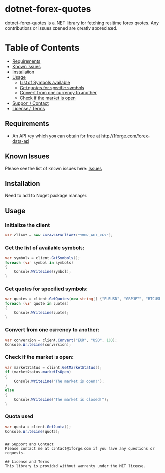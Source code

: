 # dotnet-forex-quotes

dotnet-forex-quotes is a .NET library for fetching realtime forex quotes.
Any contributions or issues opened are greatly appreciated.

# Table of Contents
- [Requirements](#requirements)
- [Known Issues](#known-issues)
- [Installation](#installation)
- [Usage](#usage)
    - [List of Symbols available](#get-the-list-of-available-symbols)
    - [Get quotes for specific symbols](#get-quotes-for-specified-symbols)
    - [Convert from one currency to another](#convert-from-one-currency-to-another)
    - [Check if the market is open](#check-if-the-market-is-open)
- [Support / Contact](#support-and-contact)
- [License / Terms](#license-and-terms)

## Requirements
* An API key which you can obtain for free at http://1forge.com/forex-data-api

## Known Issues
Please see the list of known issues here: [Issues](https://github.com/1Forge/dotnet-forex-quotes/issues)

## Installation
Need to add to Nuget package manager.

## Usage

### Initialize the client
```c#
var client = new ForexDataClient("YOUR_API_KEY");
```

### Get the list of available symbols:
```c#
var symbols = client.GetSymbols();
foreach (var symbol in symbols)
{
    Console.WriteLine(symbol);
}
```

### Get quotes for specified symbols:
```c#
var quotes = client.GetQuotes(new string[] {"EURUSD", "GBPJPY", "BTCUSD"});
foreach (var quote in quotes)
{
    Console.WriteLine(quote);
}
```

### Convert from one currency to another:
```c#
var conversion = client.Convert("EUR", "USD", 100);
Console.WriteLine(conversion);
```

### Check if the market is open:
```c#
var marketStatus = client.GetMarketStatus();
if (marketStatus.marketIsOpen)
{
    Console.WriteLine("The market is open!");
}
else
{
    Console.WriteLine("The market is closed!");
}
```

### Quota used
```c#
var quota = client.GetQuota();
Console.WriteLine(quota);
```

```

## Support and Contact
Please contact me at contact@1forge.com if you have any questions or requests.

## License and Terms
This library is provided without warranty under the MIT license.